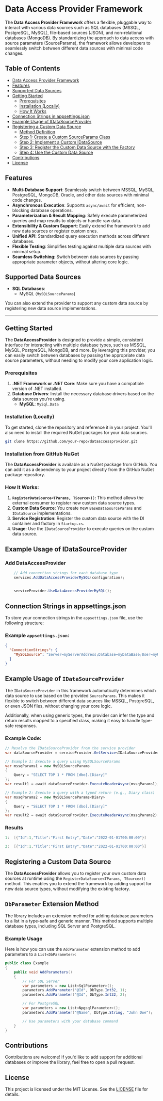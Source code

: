 # Data Access Provider Framework

The **Data Access Provider Framework** offers a flexible, pluggable way to interact with various data sources such as SQL databases (MSSQL, PostgreSQL, MySQL), file-based sources (JSON), and non-relational databases (MongoDB). By standardizing the approach to data access with source parameters (SourceParams), the framework allows developers to seamlessly switch between different data sources with minimal code changes.

## Table of Contents

- [Data Access Provider Framework](#data-access-provider-framework)
- [Features](#features)
- [Supported Data Sources](#supported-data-sources)
- [Getting Started](#getting-started)
  - [Prerequisites](#prerequisites)
  - [Installation (Locally)](#installation-locally)
  - [How It Works](#how-it-works)
- [Connection Strings in appsettings.json](#connection-strings-in-appsettingsjson)
- [Example Usage of IDataSourceProvider](#example-usage-of-idatasourceprovider)
- [Registering a Custom Data Source](#registering-a-custom-data-source)
  - [Method Definition](#method-definition)
  - [Step 1: Create a Custom SourceParams Class](#step-1-create-a-custom-sourceparams-class)
  - [Step 2: Implement a Custom IDataSource](#step-2-implement-a-custom-idatasource)
  - [Step 3: Register the Custom Data Source with the Factory](#step-3-register-the-custom-data-source-with-the-factory)
  - [Step 4: Use the Custom Data Source](#step-4-use-the-custom-data-source)
- [Contributions](#contributions)
- [License](#license)

## Features

- **Multi-Database Support**: Seamlessly switch between MSSQL, MySQL, PostgreSQL, MongoDB, Oracle, and other data sources with minimal code changes.
- **Asynchronous Execution**: Supports `async/await` for efficient, non-blocking database operations.
- **Parameterization & Result Mapping**: Safely execute parameterized queries and map results to objects or handle raw data.
- **Extensibility & Custom Support**: Easily extend the framework to add new data sources or register custom ones.
- **Unified API**: Standardized query execution methods across different databases.
- **Flexible Testing**: Simplifies testing against multiple data sources with minimal setup.
- **Seamless Switching**: Switch between data sources by passing appropriate parameter objects, without altering core logic.


## Supported Data Sources

- **SQL Databases**:
  - MySQL (`MySQLSourceParams`)

You can also extend the provider to support any custom data source by registering new data source implementations.

---

## Getting Started

The **DataAccessProvider** is designed to provide a simple, consistent interface for interacting with multiple database types, such as MSSQL, MySQL, PostgreSQL, MongoDB, and more. By leveraging this provider, you can easily switch between databases by passing the appropriate data source parameters, without needing to modify your core application logic.

### Prerequisites

1. **.NET Framework or .NET Core**: Make sure you have a compatible version of .NET installed.
2. **Database Drivers**: Install the necessary database drivers based on the data sources you're using.
   - **MySQL**: `MySql.Data`

### Installation (Locally)

To get started, clone the repository and reference it in your project. You'll also need to install the required NuGet packages for your data sources.

```bash
git clone https://github.com/your-repo/dataaccessprovider.git
```

### Installation from GitHub NuGet

The **DataAccessProvider** is available as a NuGet package from GitHub. You can add it as a dependency to your project directly from the GitHub NuGet package repository.

### How It Works:

1. **`RegisterDataSource<TParams, TSource>()`**: This method allows the external consumer to register new custom data source types.
2. **Custom Data Source**: You create new `BaseDataSourceParams` and `IDataSource` implementations.
3. **Service Registration**: Register the custom data source with the DI container and factory in `Startup.cs`.
4. **Usage**: Use the `IDataSourceProvider` to execute queries on the custom data source.

## Example Usage of IDataSourceProvider

### Add DataAccessProvider 

```csharp    
    // Add connection strings for each database type
    services.AddDataAccessProviderMySQL(configuration);
    
    
    serviceProvider.UseDataAccessProviderMySQL();

```

## Connection Strings in appsettings.json

To store your connection strings in the `appsettings.json` file, use the following structure:

### Example `appsettings.json`:

```json
{
  "ConnectionStrings": {
    "MySQLSource": "Server=myServerAddress;Database=myDataBase;User=myUsername;Password=myPassword;",
  }
}
```

## Example Usage of `IDataSourceProvider`

The `IDataSourceProvider` in this framework automatically determines which data source to use based on the provided `SourceParams`. This makes it flexible to switch between different data sources like MSSQL, PostgreSQL, or even JSON files, without changing your core logic.

Additionally, when using generic types, the provider can infer the type and return results mapped to a specified class, making it easy to handle type-safe responses.

### Example Code:

```csharp
// Resolve the IDataSourceProvider from the service provider
var dataSourceProvider = serviceProvider.GetService<IDataSourceProvider>();

// Example 1: Execute a query using MySQLSourceParams
var mssqParams1 = new MySQLSourceParams
{
    Query = "SELECT TOP 1 * FROM [dbo].[Diary]"
};
var result1 = await dataSourceProvider.ExecuteReaderAsync(mssqParams1);

// Example 2: Execute a query with a typed return (e.g., Diary class)
var mssqParams2 = new MySQLSourceParams<Diary>
{
    Query = "SELECT TOP 1 * FROM [dbo].[Diary]"
};
var result2 = await dataSourceProvider.ExecuteReaderAsync(mssqParams2);
```

### Results
```csharp
1:  [{"Id":1,"Title":"First Entry","Date":"2022-01-01T00:00:00"}]

2:  [{"Id":1,"Title":"First Entry","Date":"2022-01-01T00:00:00"}]
```

## Registering a Custom Data Source

The **DataAccessProvider** allows you to register your own custom data sources at runtime using the `RegisterDataSource<TParams, TSource>()` method. This enables you to extend the framework by adding support for new data source types, without modifying the existing factory.



## `DbParameter` Extension Method

The library includes an extension method for adding database parameters to a list in a type-safe and generic manner. This method supports multiple database types, including SQL Server and PostgreSQL.

### Example Usage

Here is how you can use the `AddParameter` extension method to add parameters to a `List<DbParameter>`:

```csharp
public class Example
{
    public void AddParameters()
    {
        // For SQL Server
        var parameters = new List<SqlParameter>();
        parameters.AddParameter("@Id", DbType.Int32, 1);
        parameters.AddParameter("@Id", DbType.Int32, 2);

        // For PostgreSQL
        var parameters = new List<NpgsqlParameter>();
        parameters.AddParameter("@Name", DbType.String, "John Doe");

        // Use parameters with your database command
    }
}
```

## Contributions

Contributions are welcome! If you'd like to add support for additional databases or improve the library, feel free to open a pull request.

## License

This project is licensed under the MIT License. See the [LICENSE](LICENSE.txt) file for details.